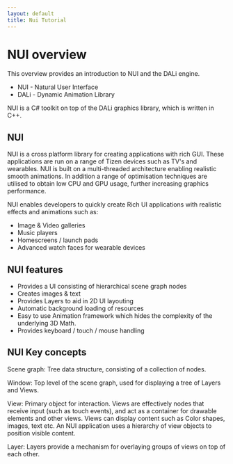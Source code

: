 ```yaml
---
layout: default
title: Nui Tutorial
---
```

# NUI overview

This overview provides an introduction to NUI and the DALi engine.

+ NUI  - Natural User Interface
+ DALi - Dynamic Animation Library

NUI is a C# toolkit on top of the DALi graphics library, which is written in C++.

## NUI

NUI is a cross platform library for creating applications with rich GUI. These applications are run on a
range of Tizen devices such as TV's and wearables. NUI is built on a multi-threaded architecture enabling
realistic smooth animations. In addition a range of optimisation techniques are utilised to obtain low CPU and GPU
usage, further increasing graphics performance.

NUI enables developers to quickly create Rich UI applications with realistic effects and animations such as:

 + Image & Video galleries
 + Music players
 + Homescreens / launch pads
 + Advanced watch faces for wearable devices

## NUI features

 + Provides a UI consisting of hierarchical scene graph nodes
 + Creates images & text
 + Provides Layers to aid in 2D UI layouting
 + Automatic background loading of resources
 + Easy to use Animation framework which hides the complexity of the underlying 3D Math.
 + Provides keyboard / touch / mouse handling

## NUI Key concepts

Scene graph: Tree data structure, consisting of a collection of nodes.

Window:      Top level of the scene graph, used for displaying a tree of Layers and Views.

View:        Primary object for interaction. Views are effectively nodes that receive input (such as touch events),
             and act as a container for drawable elements and other views. Views can display content such as Color shapes, images, text etc.
             An NUI application uses a hierarchy of view objects to position visible content.

Layer:       Layers provide a mechanism for overlaying groups of views on top of each other.
